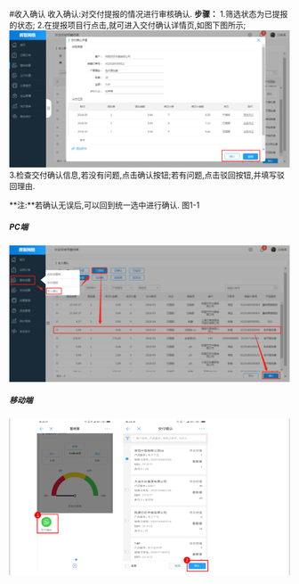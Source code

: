 #收入确认
收入确认:对交付提报的情况进行审核确认.
**步骤：**
1.筛选状态为已提报的状态;
2.在提报项目行点击,就可进入交付确认详情页,如图下图所示;
![](/assets/6.jpg)
3.检查交付确认信息,若没有问题,点击确认按钮;若有问题,点击驳回按钮,并填写驳回理由.

**注:**若确认无误后,可以回到统一选中进行确认.
图1-1
##### PC端
![](/assets/5.jpg)
##### 移动端
![](/assets/16.jpg)
